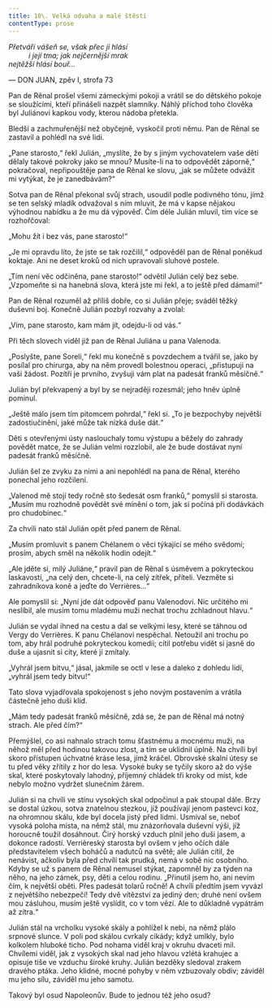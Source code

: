 ```yaml
---
title: 10\. Velká odvaha a malé štěstí
contentType: prose
---
```


<section>

_Přetváří vášeň se, však přec ji hlásí  
          i její tma; jak nejčernější mrak  
nejtěžší hlásí bouř…_

— DON JUAN, zpěv I, strofa 73

Pan de Rênal prošel všemi zámeckými pokoji a vrátil se do dětského pokoje se sloužícími, kteří přinášeli nazpět slamníky. Náhlý příchod toho člověka byl Juliánovi kapkou vody, kterou nádoba přetekla.

Bledší a zachmuřenější než obyčejně, vyskočil proti němu. Pan de Rênal se zastavil a pohlédl na své lidi.

„Pane starosto,“ řekl Julián, „myslíte, že by s jiným vychovatelem vaše děti dělaly takové pokroky jako se mnou? Musíte-li na to odpovědět záporně,“ pokračoval, nepřipouštěje pana de Rênal ke slovu, „jak se můžete odvážit mi vytýkat, že je zanedbávám?“

Sotva pan de Rênal překonal svůj strach, usoudil podle podivného tónu, jímž se ten selský mladík odvažoval s ním mluvit, že má v kapse nějakou výhodnou nabídku a že mu dá výpověď. Čím déle Julián mluvil, tím více se rozhořčoval:

„Mohu žít i bez vás, pane starosto!“

„Je mi opravdu líto, že jste se tak rozčilil,“ odpověděl pan de Rênal poněkud koktaje. Ani ne deset kroků od nich upravovali sluhové postele.

„Tím není věc odčiněna, pane starosto!“ odvětil Julián celý bez sebe. „Vzpomeňte si na hanebná slova, která jste mi řekl, a to ještě před dámami!“

Pan de Rênal rozuměl až příliš dobře, co si Julián přeje; sváděl těžký duševní boj. Konečně Julián pozbyl rozvahy a zvolal:

„Vím, pane starosto, kam mám jít, odejdu-li od vás.“

Při těch slovech viděl již pan de Rênal Juliána u pana Valenoda.

„Poslyšte, pane Soreli,“ řekl mu konečně s povzdechem a tvářil se, jako by posílal pro chirurga, aby na něm provedl bolestnou operaci, „přistupuji na vaši žádost. Pozítří je prvního, zvyšuji vám plat na padesát franků měsíčně.“

Julián byl překvapený a byl by se nejraději rozesmál; jeho hněv úplně pominul.

„Ještě málo jsem tím pitomcem pohrdal,“ řekl si. „To je bezpochyby největší zadostiučinění, jaké může tak nízká duše dát.“

Děti s otevřenými ústy naslouchaly tomu výstupu a běžely do zahrady povědět matce, že se Julián velmi rozzlobil, ale že bude dostávat nyní padesát franků měsíčně.

Julián šel ze zvyku za nimi a ani nepohlédl na pana de Rênal, kterého ponechal jeho rozčilení.

„Valenod mě stojí tedy ročně sto šedesát osm franků,“ pomyslil si starosta. „Musím mu rozhodně povědět své mínění o tom, jak si počíná při dodávkách pro chudobinec.“

Za chvíli nato stál Julián opět před panem de Rênal.

„Musím promluvit s panem Chélanem o věci týkající se mého svědomí; prosím, abych směl na několik hodin odejít.“

„Ale jděte si, milý Juliáne,“ pravil pan de Rênal s úsměvem a pokryteckou laskavostí, „na celý den, chcete-li, na celý zítřek, příteli. Vezměte si zahradníkova koně a jeďte do Verrières…“

Ale pomyslil si: „Nyní jde dát odpověď panu Valenodovi. Nic určitého mi neslíbil, ale musím tomu mladému muži nechat trochu zchladnout hlavu.“

Julián se vydal ihned na cestu a dal se velkými lesy, které se táhnou od Vergy do Verrières. K panu Chélanovi nespěchal. Netoužil ani trochu po tom, aby hrál podruhé pokryteckou komedii; cítil potřebu vidět si jasně do duše a ujasnit si city, které jí zmítaly.

„Vyhrál jsem bitvu,“ jásal, jakmile se octl v lese a daleko z dohledu lidí, „vyhrál jsem tedy bitvu!“

Tato slova vyjadřovala spokojenost s jeho novým postavením a vrátila částečně jeho duši klid.

„Mám tedy padesát franků měsíčně, zdá se, že pan de Rênal má notný strach. Ale před čím?“

Přemýšlel, co asi nahnalo strach tomu šťastnému a mocnému muži, na něhož měl před hodinou takovou zlost, a tím se uklidnil úplně. Na chvíli byl skoro přístupen úchvatné kráse lesa, jímž kráčel. Obrovské skalní útesy se tu před věky zřítily z hor do lesa. Vysoké buky se tyčily skoro až do výše skal, které poskytovaly lahodný, příjemný chládek tři kroky od míst, kde nebylo možno vydržet slunečním žárem.

Julián si na chvíli ve stínu vysokých skal odpočinul a pak stoupal dále. Brzy se dostal úzkou, sotva znatelnou stezkou, jíž používají jenom pastevci koz, na ohromnou skálu, kde byl docela jistý před lidmi. Usmíval se, neboť vysoká poloha místa, na němž stál, mu znázorňovala duševní výši, jíž horoucně toužil dosáhnout. Čirý horský vzduch plnil jeho duši jasem, a dokonce radostí. Verrièreský starosta byl ovšem v jeho očích dále představitelem všech boháčů a nadutců na světě; ale Julián cítil, že nenávist, ačkoliv byla před chvílí tak prudká, nemá v sobě nic osobního. Kdyby se už s panem de Rênal nemusel stýkat, zapomněl by za týden na něho, na jeho zámek, psy, děti a celou rodinu. „Přinutil jsem ho, ani nevím čím, k největší oběti. Přes padesát tolarů ročně! A chvíli předtím jsem vyvázl z největšího nebezpečí! Tedy dvě vítězství za jediný den; druhé není ovšem mou zásluhou, musím ještě vyslídit, co v tom vězí. Ale to důkladně vypátrám až zítra.“

Julián stál na vrcholku vysoké skály a pohlížel k nebi, na němž plálo srpnové slunce. V poli pod skálou cvrkaly cikády; když umlkly, bylo kolkolem hluboké ticho. Pod nohama viděl kraj v okruhu dvaceti mil. Chvílemi viděl, jak z vysokých skal nad jeho hlavou vzlétá krahujec a opisuje tiše ve vzduchu široké kruhy. Julián bezděky sledoval zrakem dravého ptáka. Jeho klidné, mocné pohyby v něm vzbuzovaly obdiv; záviděl mu jeho sílu, záviděl mu jeho samotu.

Takový byl osud Napoleonův. Bude to jednou též jeho osud?

</section>

[^1]: V mincích po 6 francích.

[^2]: Citáty z Byrona jsou v překladu Pavla Eisnera.

[^3]: Hrdinka veršované povídky ,,Paní z Vergy“ hynoucí v domnění, že ji zradil milenec.

[^4]: Překlad J. V. Sládka.

[^5]: Náboženské spolky služebnictva, jejichž prostřednictvím církev získávala spojence v šlechtických domech.

[^6]: Podívejte se na stranu 130.

[^7]: Věřte mi.

[^8]: Co je psáno, to je dáno.

[^9]: Chytrému napověz.

[^10]: Buď zdráv a miluj mě.

[^11]: Viz v Louvru vévodu Františka Aquitánského, odkládajícího přilbu a beroucího na sebe mnišský hábit, č. 1130 (_pozn. aut._).

[^12]: Francouzská mystička.

[^13]: Venkove, kdy tě spatřím (citát je však z Horatia).

[^14]: Jsem při tobě, je to moje dílo.

[^15]: Proslulý kejklíř (pozn. autora).

[^16]: Rossiniho opera.

[^17]: To mluví nespokojenec (poznámka Molièrova k Tartuffovi). _Pozn. autora._

[^18]: Biskup a ministr narozený v Besançonu.

[^19]: Redaktoři satirického časopisu, uvěznění pro urážku vlády.

[^20]: Musím se potrestat, jestliže jsem příliš milovala.

[^21]: Syn zedníka, který velel části roajalistické armády při vendéském povstání.

[^22]: Slavný kazatel.

[^23]: Jestliže dovolí osud.

[^24]: Od této chvíle již neřeknu ani slovo.

[^25]: Zde mluví z něho jakobín (_Pozn. aut.)._

[^26]: Od La Fontaina; podle nich je „manželský svazek tísnivým ortelem“.
